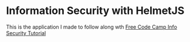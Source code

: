# Information Security with HelmetJS

This is the application I made to follow along wth [Free Code Camp Info Security Tutorial](https://www.freecodecamp.org/learn/information-security/information-security-with-helmetjs/)

